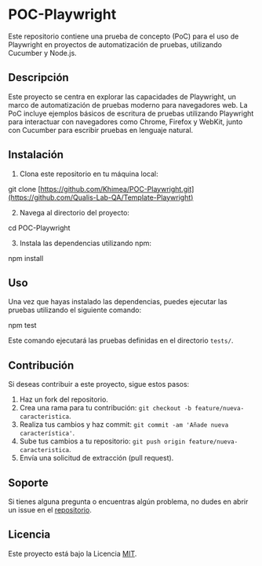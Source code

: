 # POC-Playwright

Este repositorio contiene una prueba de concepto (PoC) para el uso de Playwright en proyectos de automatización de pruebas, utilizando Cucumber y Node.js.

## Descripción

Este proyecto se centra en explorar las capacidades de Playwright, un marco de automatización de pruebas moderno para navegadores web. La PoC incluye ejemplos básicos de escritura de pruebas utilizando Playwright para interactuar con navegadores como Chrome, Firefox y WebKit, junto con Cucumber para escribir pruebas en lenguaje natural.

## Instalación

1. Clona este repositorio en tu máquina local:

git clone [https://github.com/Khimea/POC-Playwright.git](https://github.com/Qualis-Lab-QA/Template-Playwright)


2. Navega al directorio del proyecto:

cd POC-Playwright


3. Instala las dependencias utilizando npm:

npm install


## Uso

Una vez que hayas instalado las dependencias, puedes ejecutar las pruebas utilizando el siguiente comando:

npm test


Este comando ejecutará las pruebas definidas en el directorio `tests/`.

## Contribución

Si deseas contribuir a este proyecto, sigue estos pasos:

1. Haz un fork del repositorio.
2. Crea una rama para tu contribución: `git checkout -b feature/nueva-caracteristica`.
3. Realiza tus cambios y haz commit: `git commit -am 'Añade nueva característica'`.
4. Sube tus cambios a tu repositorio: `git push origin feature/nueva-caracteristica`.
5. Envía una solicitud de extracción (pull request).

## Soporte

Si tienes alguna pregunta o encuentras algún problema, no dudes en abrir un issue en el [repositorio](https://github.com/Khimea/POC-Playwright/issues).

## Licencia

Este proyecto está bajo la Licencia [MIT](https://opensource.org/licenses/MIT).
